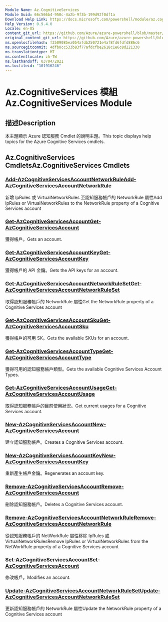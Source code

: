 ```yaml
---
Module Name: Az.CognitiveServices
Module Guid: 66c566b4-950c-4a2b-9f3b-199d92f0df1a
Download Help Link: https://docs.microsoft.com/powershell/module/az.cognitiveservices
Help Version: 0.9.4.0
Locale: en-US
content_git_url: https://github.com/Azure/azure-powershell/blob/master/src/CognitiveServices/CognitiveServices/help/Az.CognitiveServices.md
original_content_git_url: https://github.com/Azure/azure-powershell/blob/master/src/CognitiveServices/CognitiveServices/help/Az.CognitiveServices.md
ms.openlocfilehash: f3509085ea054afdb250721e4af8fd6fdfd886c6
ms.sourcegitcommit: 4dfb0cc533b83f77afdcfbe2618c1e6c8d221330
ms.translationtype: MT
ms.contentlocale: zh-TW
ms.lasthandoff: 03/04/2021
ms.locfileid: "101916246"
---
```

# <span data-ttu-id="99bd9-101">Az.CognitiveServices 模組</span><span class="sxs-lookup"><span data-stu-id="99bd9-101">Az.CognitiveServices Module</span></span>
## <span data-ttu-id="99bd9-102">描述</span><span class="sxs-lookup"><span data-stu-id="99bd9-102">Description</span></span>
<span data-ttu-id="99bd9-103">本主題顯示 Azure 認知服務 Cmdlet 的說明主題。</span><span class="sxs-lookup"><span data-stu-id="99bd9-103">This topic displays help topics for the Azure Cognitive Services cmdlets.</span></span>

## <span data-ttu-id="99bd9-104">Az.CognitiveServices Cmdlets</span><span class="sxs-lookup"><span data-stu-id="99bd9-104">Az.CognitiveServices Cmdlets</span></span>
### [<span data-ttu-id="99bd9-105">Add-AzCognitiveServicesAccountNetworkRule</span><span class="sxs-lookup"><span data-stu-id="99bd9-105">Add-AzCognitiveServicesAccountNetworkRule</span></span>](Add-AzCognitiveServicesAccountNetworkRule.md)
<span data-ttu-id="99bd9-106">新增 IpRules 或 VirtualNetworkRules 至認知服務帳戶的 NetworkRule 屬性</span><span class="sxs-lookup"><span data-stu-id="99bd9-106">Add IpRules or VirtualNetworkRules to the NetworkRule property of a Cognitive Services account</span></span>

### [<span data-ttu-id="99bd9-107">Get-AzCognitiveServicesAccount</span><span class="sxs-lookup"><span data-stu-id="99bd9-107">Get-AzCognitiveServicesAccount</span></span>](Get-AzCognitiveServicesAccount.md)
<span data-ttu-id="99bd9-108">獲得帳戶。</span><span class="sxs-lookup"><span data-stu-id="99bd9-108">Gets an account.</span></span>

### [<span data-ttu-id="99bd9-109">Get-AzCognitiveServicesAccountKey</span><span class="sxs-lookup"><span data-stu-id="99bd9-109">Get-AzCognitiveServicesAccountKey</span></span>](Get-AzCognitiveServicesAccountKey.md)
<span data-ttu-id="99bd9-110">獲得帳戶的 API 金鑰。</span><span class="sxs-lookup"><span data-stu-id="99bd9-110">Gets the API keys for an account.</span></span>

### [<span data-ttu-id="99bd9-111">Get-AzCognitiveServicesAccountNetworkRuleSet</span><span class="sxs-lookup"><span data-stu-id="99bd9-111">Get-AzCognitiveServicesAccountNetworkRuleSet</span></span>](Get-AzCognitiveServicesAccountNetworkRuleSet.md)
<span data-ttu-id="99bd9-112">取得認知服務帳戶的 NetworkRule 屬性</span><span class="sxs-lookup"><span data-stu-id="99bd9-112">Get the NetworkRule property of a Cognitive Services account</span></span>

### [<span data-ttu-id="99bd9-113">Get-AzCognitiveServicesAccountSku</span><span class="sxs-lookup"><span data-stu-id="99bd9-113">Get-AzCognitiveServicesAccountSku</span></span>](Get-AzCognitiveServicesAccountSku.md)
<span data-ttu-id="99bd9-114">獲得帳戶的可用 SK。</span><span class="sxs-lookup"><span data-stu-id="99bd9-114">Gets the available SKUs for an account.</span></span>

### [<span data-ttu-id="99bd9-115">Get-AzCognitiveServicesAccountType</span><span class="sxs-lookup"><span data-stu-id="99bd9-115">Get-AzCognitiveServicesAccountType</span></span>](Get-AzCognitiveServicesAccountType.md)
<span data-ttu-id="99bd9-116">獲得可用的認知服務帳戶類型。</span><span class="sxs-lookup"><span data-stu-id="99bd9-116">Gets the available Cognitive Services Account Types.</span></span>

### [<span data-ttu-id="99bd9-117">Get-AzCognitiveServicesAccountUsage</span><span class="sxs-lookup"><span data-stu-id="99bd9-117">Get-AzCognitiveServicesAccountUsage</span></span>](Get-AzCognitiveServicesAccountUsage.md)
<span data-ttu-id="99bd9-118">取得認知服務帳戶的目前使用狀況。</span><span class="sxs-lookup"><span data-stu-id="99bd9-118">Get current usages for a Cognitive Services account.</span></span>

### [<span data-ttu-id="99bd9-119">New-AzCognitiveServicesAccount</span><span class="sxs-lookup"><span data-stu-id="99bd9-119">New-AzCognitiveServicesAccount</span></span>](New-AzCognitiveServicesAccount.md)
<span data-ttu-id="99bd9-120">建立認知服務帳戶。</span><span class="sxs-lookup"><span data-stu-id="99bd9-120">Creates a Cognitive Services account.</span></span>

### [<span data-ttu-id="99bd9-121">New-AzCognitiveServicesAccountKey</span><span class="sxs-lookup"><span data-stu-id="99bd9-121">New-AzCognitiveServicesAccountKey</span></span>](New-AzCognitiveServicesAccountKey.md)
<span data-ttu-id="99bd9-122">重新產生帳戶金鑰。</span><span class="sxs-lookup"><span data-stu-id="99bd9-122">Regenerates an account key.</span></span>

### [<span data-ttu-id="99bd9-123">Remove-AzCognitiveServicesAccount</span><span class="sxs-lookup"><span data-stu-id="99bd9-123">Remove-AzCognitiveServicesAccount</span></span>](Remove-AzCognitiveServicesAccount.md)
<span data-ttu-id="99bd9-124">刪除認知服務帳戶。</span><span class="sxs-lookup"><span data-stu-id="99bd9-124">Deletes a Cognitive Services account.</span></span>

### [<span data-ttu-id="99bd9-125">Remove-AzCognitiveServicesAccountNetworkRule</span><span class="sxs-lookup"><span data-stu-id="99bd9-125">Remove-AzCognitiveServicesAccountNetworkRule</span></span>](Remove-AzCognitiveServicesAccountNetworkRule.md)
<span data-ttu-id="99bd9-126">從認知服務帳戶的 NetWorkRule 屬性移除 IpRules 或 VirtualNetworkRules</span><span class="sxs-lookup"><span data-stu-id="99bd9-126">Remove IpRules or VirtualNetworkRules from the NetWorkRule property of a Cognitive Services account</span></span>

### [<span data-ttu-id="99bd9-127">Set-AzCognitiveServicesAccount</span><span class="sxs-lookup"><span data-stu-id="99bd9-127">Set-AzCognitiveServicesAccount</span></span>](Set-AzCognitiveServicesAccount.md)
<span data-ttu-id="99bd9-128">修改帳戶。</span><span class="sxs-lookup"><span data-stu-id="99bd9-128">Modifies an account.</span></span>

### [<span data-ttu-id="99bd9-129">Update-AzCognitiveServicesAccountNetworkRuleSet</span><span class="sxs-lookup"><span data-stu-id="99bd9-129">Update-AzCognitiveServicesAccountNetworkRuleSet</span></span>](Update-AzCognitiveServicesAccountNetworkRuleSet.md)
<span data-ttu-id="99bd9-130">更新認知服務帳戶的 NetworkRule 屬性</span><span class="sxs-lookup"><span data-stu-id="99bd9-130">Update the NetworkRule property of a Cognitive Services account</span></span>

